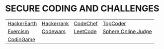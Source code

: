 # SECURE CODING AND CHALLENGES



|                                             |                                           |                                       |                                             |
| ------------------------------------------- | ----------------------------------------- | ------------------------------------- | ------------------------------------------- |
| [HackerEarth](https://www.hackerearth.com/) | [Hackerrank](https://www.hackerrank.com/) | [CodeChef](https://www.codechef.com/) | [TopCoder](https://www.topcoder.com/)       |
| [Exercism](https://exercism.io/)            | [Codewars](https://www.codewars.com/)     | [LeetCode](https://leetcode.com/)     | [Sphere Online Judge](http://www.spoj.com/) |
| [CodinGame](https://www.codingame.com/)     |                                           |                                       |                                             |
